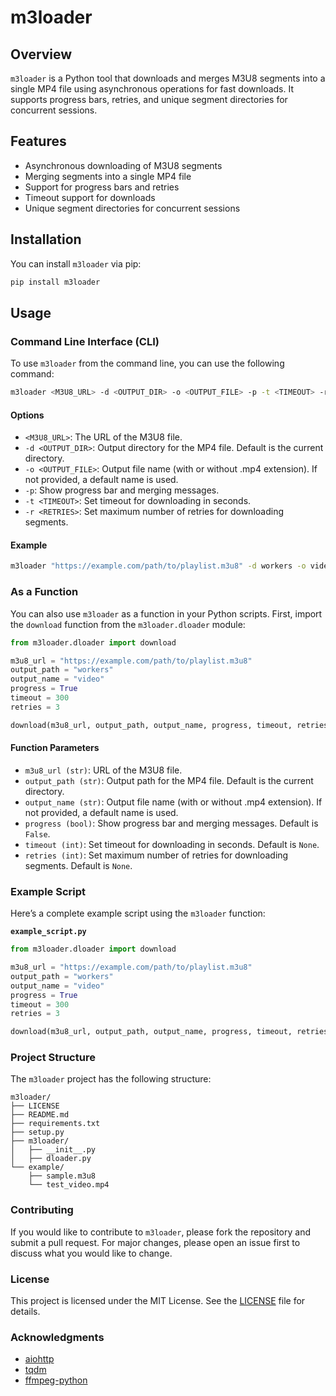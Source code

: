 
# m3loader

## Overview
`m3loader` is a Python tool that downloads and merges M3U8 segments into a single MP4 file using asynchronous operations for fast downloads. It supports progress bars, retries, and unique segment directories for concurrent sessions.

## Features
- Asynchronous downloading of M3U8 segments
- Merging segments into a single MP4 file
- Support for progress bars and retries
- Timeout support for downloads
- Unique segment directories for concurrent sessions

## Installation
You can install `m3loader` via pip:

```sh
pip install m3loader
```

## Usage

### Command Line Interface (CLI)

To use `m3loader` from the command line, you can use the following command:

```sh
m3loader <M3U8_URL> -d <OUTPUT_DIR> -o <OUTPUT_FILE> -p -t <TIMEOUT> -r <RETRIES>
```

#### Options
- `<M3U8_URL>`: The URL of the M3U8 file.
- `-d <OUTPUT_DIR>`: Output directory for the MP4 file. Default is the current directory.
- `-o <OUTPUT_FILE>`: Output file name (with or without .mp4 extension). If not provided, a default name is used.
- `-p`: Show progress bar and merging messages.
- `-t <TIMEOUT>`: Set timeout for downloading in seconds.
- `-r <RETRIES>`: Set maximum number of retries for downloading segments.

#### Example

```sh
m3loader "https://example.com/path/to/playlist.m3u8" -d workers -o video -p -t 300 -r 3
```

### As a Function

You can also use `m3loader` as a function in your Python scripts. First, import the `download` function from the `m3loader.dloader` module:

```python
from m3loader.dloader import download

m3u8_url = "https://example.com/path/to/playlist.m3u8"
output_path = "workers"
output_name = "video"
progress = True
timeout = 300
retries = 3

download(m3u8_url, output_path, output_name, progress, timeout, retries)
```

#### Function Parameters
- `m3u8_url (str)`: URL of the M3U8 file.
- `output_path (str)`: Output path for the MP4 file. Default is the current directory.
- `output_name (str)`: Output file name (with or without .mp4 extension). If not provided, a default name is used.
- `progress (bool)`: Show progress bar and merging messages. Default is `False`.
- `timeout (int)`: Set timeout for downloading in seconds. Default is `None`.
- `retries (int)`: Set maximum number of retries for downloading segments. Default is `None`.

### Example Script

Here’s a complete example script using the `m3loader` function:

**`example_script.py`**
```python
from m3loader.dloader import download

m3u8_url = "https://example.com/path/to/playlist.m3u8"
output_path = "workers"
output_name = "video"
progress = True
timeout = 300
retries = 3

download(m3u8_url, output_path, output_name, progress, timeout, retries)
```

### Project Structure

The `m3loader` project has the following structure:

```
m3loader/
├── LICENSE
├── README.md
├── requirements.txt
├── setup.py
├── m3loader/
│   ├── __init__.py
│   ├── dloader.py
└── example/
    ├── sample.m3u8
    └── test_video.mp4
```

### Contributing

If you would like to contribute to `m3loader`, please fork the repository and submit a pull request. For major changes, please open an issue first to discuss what you would like to change.

### License

This project is licensed under the MIT License. See the [LICENSE](LICENSE) file for details.

### Acknowledgments

- [aiohttp](https://github.com/aio-libs/aiohttp)
- [tqdm](https://github.com/tqdm/tqdm)
- [ffmpeg-python](https://github.com/kkroening/ffmpeg-python)
